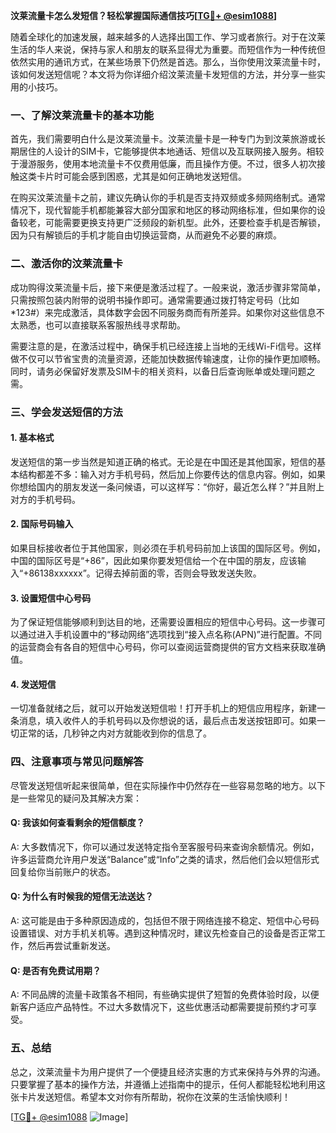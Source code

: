 **汶莱流量卡怎么发短信？轻松掌握国际通信技巧[[TG💪+ @esim1088](https://t.me/s/esim1088)]**

随着全球化的加速发展，越来越多的人选择出国工作、学习或者旅行。对于在汶莱生活的华人来说，保持与家人和朋友的联系显得尤为重要。而短信作为一种传统但依然实用的通讯方式，在某些场景下仍然是首选。那么，当你使用汶莱流量卡时，该如何发送短信呢？本文将为你详细介绍汶莱流量卡发短信的方法，并分享一些实用的小技巧。

### 一、了解汶莱流量卡的基本功能

首先，我们需要明白什么是汶莱流量卡。汶莱流量卡是一种专门为到汶莱旅游或长期居住的人设计的SIM卡，它能够提供本地通话、短信以及互联网接入服务。相较于漫游服务，使用本地流量卡不仅费用低廉，而且操作方便。不过，很多人初次接触这类卡片时可能会感到困惑，尤其是如何正确地发送短信。

在购买汶莱流量卡之前，建议先确认你的手机是否支持双频或多频网络制式。通常情况下，现代智能手机都能兼容大部分国家和地区的移动网络标准，但如果你的设备较老，可能需要更换支持更广泛频段的新机型。此外，还要检查手机是否解锁，因为只有解锁后的手机才能自由切换运营商，从而避免不必要的麻烦。

### 二、激活你的汶莱流量卡

成功购得汶莱流量卡后，接下来便是激活过程了。一般来说，激活步骤非常简单，只需按照包装内附带的说明书操作即可。通常需要通过拨打特定号码（比如*123#）来完成激活，具体数字会因不同服务商而有所差异。如果你对这些信息不太熟悉，也可以直接联系客服热线寻求帮助。

需要注意的是，在激活过程中，确保手机已经连接上当地的无线Wi-Fi信号。这样做不仅可以节省宝贵的流量资源，还能加快数据传输速度，让你的操作更加顺畅。同时，请务必保留好发票及SIM卡的相关资料，以备日后查询账单或处理问题之需。

### 三、学会发送短信的方法

#### 1. 基本格式
发送短信的第一步当然是知道正确的格式。无论是在中国还是其他国家，短信的基本结构都差不多：输入对方手机号码，然后加上你要传达的信息内容。例如，如果你想给国内的朋友发送一条问候语，可以这样写：“你好，最近怎么样？”并且附上对方的手机号码。

#### 2. 国际号码输入
如果目标接收者位于其他国家，则必须在手机号码前加上该国的国际区号。例如，中国的国际区号是“+86”，因此如果你要发短信给一个在中国的朋友，应该输入“+86138xxxxxx”。记得去掉前面的零，否则会导致发送失败。

#### 3. 设置短信中心号码
为了保证短信能够顺利到达目的地，还需要设置相应的短信中心号码。这一步骤可以通过进入手机设置中的“移动网络”选项找到“接入点名称(APN)”进行配置。不同的运营商会有各自的短信中心号码，你可以查阅运营商提供的官方文档来获取准确值。

#### 4. 发送短信
一切准备就绪之后，就可以开始发送短信啦！打开手机上的短信应用程序，新建一条消息，填入收件人的手机号码以及你想说的话，最后点击发送按钮即可。如果一切正常的话，几秒钟之内对方就能收到你的信息了。

### 四、注意事项与常见问题解答

尽管发送短信听起来很简单，但在实际操作中仍然存在一些容易忽略的地方。以下是一些常见的疑问及其解决方案：

#### Q: 我该如何查看剩余的短信额度？
A: 大多数情况下，你可以通过发送特定指令至客服号码来查询余额情况。例如，许多运营商允许用户发送“Balance”或“Info”之类的请求，然后他们会以短信形式回复给你当前账户的状态。

#### Q: 为什么有时候我的短信无法送达？
A: 这可能是由于多种原因造成的，包括但不限于网络连接不稳定、短信中心号码设置错误、对方手机关机等。遇到这种情况时，建议先检查自己的设备是否正常工作，然后再尝试重新发送。

#### Q: 是否有免费试用期？
A: 不同品牌的流量卡政策各不相同，有些确实提供了短暂的免费体验时段，以便新客户适应产品特性。不过大多数情况下，这些优惠活动都需要提前预约才可享受。

### 五、总结

总之，汶莱流量卡为用户提供了一个便捷且经济实惠的方式来保持与外界的沟通。只要掌握了基本的操作方法，并遵循上述指南中的提示，任何人都能轻松地利用这张卡片发送短信。希望本文对你有所帮助，祝你在汶莱的生活愉快顺利！

[[TG💪+ @esim1088](https://t.me/s/esim1088) ![Image](https://i.postimg.cc/4NQfJmqS/Snipaste-2025-05-13-00-14-12.png)]